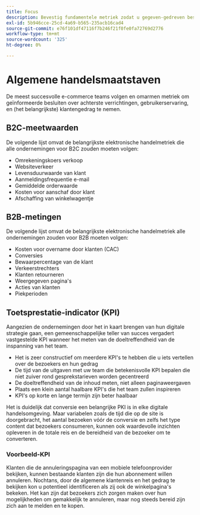 ```yaml
---
title: Focus
description: Bevestig fundamentele metriek zodat u gegeven-gedreven besluiten kunt nemen.
exl-id: 5b946cce-25cd-4a69-b565-235acb16cad4
source-git-commit: e76f101df47116f7b246f21f0fe0fa72769d2776
workflow-type: tm+mt
source-wordcount: '325'
ht-degree: 0%

---
```


# Algemene handelsmaatstaven

De meest succesvolle e-commerce teams volgen en omarmen metriek om geïnformeerde besluiten over achterste verrichtingen, gebruikerservaring, en (het belangrijkste) klantengedrag te nemen.

## B2C-meetwaarden

De volgende lijst omvat de belangrijkste elektronische handelmetriek die alle ondernemingen voor B2C zouden moeten volgen:

- Omrekeningskoers verkoop
- Websiteverkeer
- Levensduurwaarde van klant
- Aanmeldingsfrequentie e-mail
- Gemiddelde orderwaarde
- Kosten voor aanschaf door klant
- Afschaffing van winkelwagentje

## B2B-metingen

De volgende lijst omvat de belangrijkste elektronische handelmetriek alle ondernemingen zouden voor B2B moeten volgen:

- Kosten voor overname door klanten (CAC)
- Conversies
- Bewaarpercentage van de klant
- Verkeerstrechters
- Klanten retourneren
- Weergegeven pagina&#39;s
- Acties van klanten
- Piekperioden

## Toetsprestatie-indicator (KPI)

Aangezien de ondernemingen door het in kaart brengen van hun digitale strategie gaan, een gemeenschappelijke teller van succes vergadert vastgestelde KPI wanneer het meten van de doeltreffendheid van de inspanning van het team.

- Het is zeer constructief om meerdere KPI&#39;s te hebben die u iets vertellen over de bezoekers en hun gedrag
- De tijd van de uitgaven met uw team die betekenisvolle KPI bepalen die niet zuiver rond gesprekstarieven worden gecentreerd
- De doeltreffendheid van de inhoud meten, niet alleen paginaweergaven
- Plaats een klein aantal haalbare KPI&#39;s die het team zullen inspireren
- KPI&#39;s op korte en lange termijn zijn beter haalbaar

Het is duidelijk dat conversie een belangrijke PKI is in elke digitale handelsomgeving. Maar variabelen zoals de tijd die op de site is doorgebracht, het aantal bezoeken vóór de conversie en zelfs het type content dat bezoekers consumeren, kunnen ook waardevolle inzichten opleveren in de totale reis en de bereidheid van de bezoeker om te converteren.

### Voorbeeld-KPI

Klanten die de annuleringspagina van een mobiele telefoonprovider bekijken, kunnen bestaande klanten zijn die hun abonnement willen annuleren. Nochtans, door de algemene klantenreis en het gedrag te bekijken kon u potentieel identificeren als zij ook de winkelpagina&#39;s bekeken. Het kan zijn dat bezoekers zich zorgen maken over hun mogelijkheden om gemakkelijk te annuleren, maar nog steeds bereid zijn zich aan te melden en te kopen.
